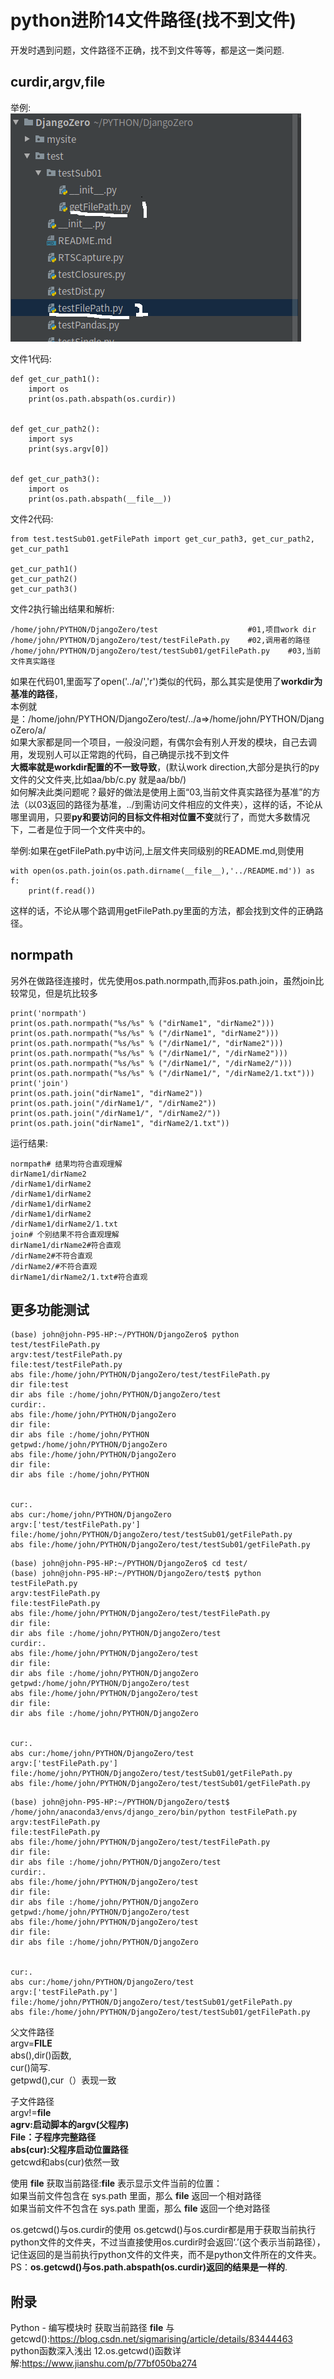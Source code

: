 # python进阶14文件路径(找不到文件)
开发时遇到问题，文件路径不正确，找不到文件等等，都是这一类问题.  

## curdir,argv,file
举例:  
![](_v_images/20200602222732329_308342610.png)  

文件1代码:  
```
def get_cur_path1():
    import os
    print(os.path.abspath(os.curdir))


def get_cur_path2():
    import sys
    print(sys.argv[0])


def get_cur_path3():
    import os
    print(os.path.abspath(__file__))
```

文件2代码:  
```
from test.testSub01.getFilePath import get_cur_path3, get_cur_path2, get_cur_path1

get_cur_path1()
get_cur_path2()
get_cur_path3()
```
文件2执行输出结果和解析:  
```
/home/john/PYTHON/DjangoZero/test                    #01,项目work dir
/home/john/PYTHON/DjangoZero/test/testFilePath.py    #02,调用者的路径
/home/john/PYTHON/DjangoZero/test/testSub01/getFilePath.py    #03,当前文件真实路径
```

如果在代码01,里面写了open('../a/','r')类似的代码，那么其实是使用了**workdir为基准的路径**，  
本例就是：/home/john/PYTHON/DjangoZero/test/../a=>/home/john/PYTHON/DjangoZero/a/  
如果大家都是同一个项目，一般没问题，有偶尔会有别人开发的模块，自己去调用，发现别人可以正常跑的代码，自己确提示找不到文件  
**大概率就是workdir配置的不一致导致**，(默认work direction,大部分是执行的py文件的父文件夹,比如aa/bb/c.py 就是aa/bb/)  
如何解决此类问题呢？最好的做法是使用上面“03,当前文件真实路径为基准”的方法（以03返回的路径为基准，../到需访问文件相应的文件夹），这样的话，不论从哪里调用，只要**py和要访问的目标文件相对位置不变**就行了，而觉大多数情况下，二者是位于同一个文件夹中的。  

举例:如果在getFilePath.py中访问,上层文件夹同级别的README.md,则使用  
```
with open(os.path.join(os.path.dirname(__file__),'../README.md')) as f:
    print(f.read())
```
这样的话，不论从哪个路调用getFilePath.py里面的方法，都会找到文件的正确路径。  

## normpath
另外在做路径连接时，优先使用os.path.normpath,而非os.path.join，虽然join比较常见，但是坑比较多  
```
print('normpath')
print(os.path.normpath("%s/%s" % ("dirName1", "dirName2")))
print(os.path.normpath("%s/%s" % ("/dirName1", "dirName2")))
print(os.path.normpath("%s/%s" % ("/dirName1/", "dirName2")))
print(os.path.normpath("%s/%s" % ("/dirName1/", "/dirName2")))
print(os.path.normpath("%s/%s" % ("/dirName1/", "/dirName2/")))
print(os.path.normpath("%s/%s" % ("/dirName1/", "/dirName2/1.txt")))
print('join')
print(os.path.join("dirName1", "dirName2"))
print(os.path.join("/dirName1/", "/dirName2"))
print(os.path.join("/dirName1/", "/dirName2/"))
print(os.path.join("dirName1", "dirName2/1.txt"))
```

运行结果:  
```
normpath# 结果均符合直观理解
dirName1/dirName2
/dirName1/dirName2
/dirName1/dirName2
/dirName1/dirName2
/dirName1/dirName2
/dirName1/dirName2/1.txt
join# 个别结果不符合直观理解
dirName1/dirName2#符合直观
/dirName2#不符合直观
/dirName2/#不符合直观
dirName1/dirName2/1.txt#符合直观

```

## 更多功能测试
```
(base) john@john-P95-HP:~/PYTHON/DjangoZero$ python test/testFilePath.py 
argv:test/testFilePath.py
file:test/testFilePath.py
abs file:/home/john/PYTHON/DjangoZero/test/testFilePath.py
dir file:test
dir abs file :/home/john/PYTHON/DjangoZero/test
curdir:.
abs file:/home/john/PYTHON/DjangoZero
dir file:
dir abs file :/home/john/PYTHON
getpwd:/home/john/PYTHON/DjangoZero
abs file:/home/john/PYTHON/DjangoZero
dir file:
dir abs file :/home/john/PYTHON


cur:.
abs cur:/home/john/PYTHON/DjangoZero
argv:['test/testFilePath.py']
file:/home/john/PYTHON/DjangoZero/test/testSub01/getFilePath.py
abs file:/home/john/PYTHON/DjangoZero/test/testSub01/getFilePath.py

```
```
(base) john@john-P95-HP:~/PYTHON/DjangoZero$ cd test/
(base) john@john-P95-HP:~/PYTHON/DjangoZero/test$ python testFilePath.py 
argv:testFilePath.py
file:testFilePath.py
abs file:/home/john/PYTHON/DjangoZero/test/testFilePath.py
dir file:
dir abs file :/home/john/PYTHON/DjangoZero/test
curdir:.
abs file:/home/john/PYTHON/DjangoZero/test
dir file:
dir abs file :/home/john/PYTHON/DjangoZero
getpwd:/home/john/PYTHON/DjangoZero/test
abs file:/home/john/PYTHON/DjangoZero/test
dir file:
dir abs file :/home/john/PYTHON/DjangoZero


cur:.
abs cur:/home/john/PYTHON/DjangoZero/test
argv:['testFilePath.py']
file:/home/john/PYTHON/DjangoZero/test/testSub01/getFilePath.py
abs file:/home/john/PYTHON/DjangoZero/test/testSub01/getFilePath.py
```
```
(base) john@john-P95-HP:~/PYTHON/DjangoZero/test$  /home/john/anaconda3/envs/django_zero/bin/python testFilePath.py
argv:testFilePath.py
file:testFilePath.py
abs file:/home/john/PYTHON/DjangoZero/test/testFilePath.py
dir file:
dir abs file :/home/john/PYTHON/DjangoZero/test
curdir:.
abs file:/home/john/PYTHON/DjangoZero/test
dir file:
dir abs file :/home/john/PYTHON/DjangoZero
getpwd:/home/john/PYTHON/DjangoZero/test
abs file:/home/john/PYTHON/DjangoZero/test
dir file:
dir abs file :/home/john/PYTHON/DjangoZero


cur:.
abs cur:/home/john/PYTHON/DjangoZero/test
argv:['testFilePath.py']
file:/home/john/PYTHON/DjangoZero/test/testSub01/getFilePath.py
abs file:/home/john/PYTHON/DjangoZero/test/testSub01/getFilePath.py

```

父文件路径  
argv=__FILE__  
abs(),dir()函数,  
cur()简写.  
getpwd(),cur（）表现一致  

子文件路径  
argv!=__file__  
**agrv:启动脚本的argv(父程序)**    
**__File__：子程序完整路径**  
**abs(cur):父程序启动位置路径**  
getcwd和abs(cur)依然一致  

使用 __file__ 获取当前路径:__file__ 表示显示文件当前的位置：   
如果当前文件包含在 sys.path 里面，那么 __file__ 返回一个相对路径  
如果当前文件不包含在 sys.path 里面，那么 __file__ 返回一个绝对路径  

os.getcwd()与os.curdir的使用
os.getcwd()与os.curdir都是用于获取当前执行python文件的文件夹，不过当直接使用os.curdir时会返回‘.’(这个表示当前路径），记住返回的是当前执行python文件的文件夹，而不是python文件所在的文件夹。
PS：**os.getcwd()与os.path.abspath(os.curdir)返回的结果是一样的**.

## 附录  
Python - 编写模块时 获取当前路径 __file__ 与 getcwd():https://blog.csdn.net/sigmarising/article/details/83444463  
python函数深入浅出 12.os.getcwd()函数详解:https://www.jianshu.com/p/77bf050ba274  
